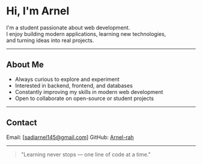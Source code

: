 # Hi, I'm Arnel

I'm a student passionate about web development.  
I enjoy building modern applications, learning new technologies,  
and turning ideas into real projects.

---

## About Me
- Always curious to explore and experiment  
- Interested in backend, frontend, and databases  
- Constantly improving my skills in modern web development  
- Open to collaborate on open-source or student projects  

---

## Contact
Email: [sadiarnel145@gmail.com]
GitHub: [Arnel-rah](https://github.com/Arnel-rah)   

---

> "Learning never stops — one line of code at a time."
